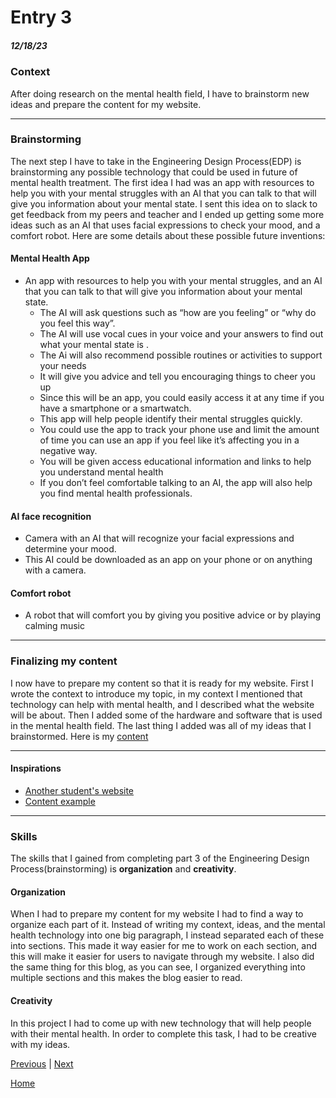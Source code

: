 # Entry 3
##### 12/18/23

### Context
After doing research on the mental health field, I have to brainstorm new ideas and prepare the content for my website.

---
### Brainstorming
The next step I have to take in the Engineering Design Process(EDP) is brainstorming any possible technology that could be used in future of mental health treatment. The first idea I had was an app with resources to help you with your mental struggles with an AI that you can talk to that will give you information about your mental state. I sent this idea on to slack to get feedback from my peers and teacher and I ended up getting some more ideas such as an AI that uses facial expressions to check your mood, and a comfort robot. Here are some details about these possible future inventions:

#### Mental Health App
* An app with resources to help you with your mental struggles, and an AI that you can talk to that will give you information about your mental state.
  * The AI will ask questions such as “how are you feeling” or “why do you feel this way”.
  * The AI will use vocal cues in your voice and your answers to find out what your mental state is .
  * The Ai will also recommend possible routines or activities to support your needs  
  * It will give you advice and tell you encouraging things to cheer you up
  * Since this will be an app, you could easily access it at any time if you have a smartphone or a smartwatch. 
  * This app will help people identify their mental struggles quickly.
  * You could use the app to track your phone use and limit the amount of time you can use an app if you feel like it’s affecting you in a negative way.
  * You will be given access educational information and links to help you understand mental health  
  * If you don’t feel comfortable talking to an AI, the app will also help you find mental health professionals.
    
#### AI face recognition
* Camera with an AI that will recognize your facial expressions and determine your mood.
* This AI could be downloaded as an app on your phone or on anything with a camera.

#### Comfort robot
* A robot that will comfort you by giving you positive advice or by playing calming music
  
---

### Finalizing my content
I now have to prepare my content so that it is ready for my website. First I wrote the context to introduce my topic, in my context I mentioned that technology can help with mental health, and I described what the website will be about. Then I added some of the hardware and software that is used in the mental health field. The last thing I added was all of my ideas that I brainstormed. Here is my [content]( https://docs.google.com/document/d/1K5pMLSKhsHYijfJNWRfZz60BNJ5WPgshAxf-pI6uFyM/edit)

---
#### Inspirations
* [Another student's website](https://zoeo8159.github.io/sep10-freedom-project/)
* [Content example](https://docs.google.com/document/d/1w025TKLSU0PxNJAaa4OIykkkhQI8gbeYSwAY-GccYrM/preview)
  
---

### Skills
The skills that I gained from completing part 3 of the Engineering Design Process(brainstorming) is **organization** and **creativity**.

#### Organization
When I had to prepare my content for my website I had to find a way to organize each part of it. Instead of writing my context, ideas, and the mental health technology into one big paragraph, I instead separated each of these into sections. This made it way easier for me to work on each section, and this will make it easier for users to navigate through my website. I also did the same thing for this blog, as you can see, I organized everything into multiple sections and this makes the blog easier to read.

#### Creativity
In this project I had to come up with new technology that will help people with their mental health. In order to complete this task, I had to be creative with my ideas. 

[Previous](entry02.md) | [Next](entry04.md)

[Home](../README.md)
